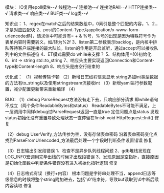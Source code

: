 模块：
    IO复用epoll模块--√
    线程池--√
    连接池--√
        连接池RAII--√
    HTTP连接类--√
        请求类--√
        响应类--√
    BUF类--√
    log类--√


知识点：
    1、regex在match之后的结果数组中，0索引是整个匹配的内容，1、2...才是对应匹配块
    2、post的Content-Type为application/x-www-form-urlencoded时，请求体中可能含有= + & %号，%号的出现是因为特殊符号作为表单内容时需要转义，如/转为%2f
    3、listen第二参数表示backlog，是内核中排队等待客户端连接的最大队长，listen的作用是开启监听，通过accept可以接收队列中的文件描述符
    4、ET模式需要do while来支撑？
    5、结构体用={0}初始化
    6、int -> string   std::to_string
    7、响应头主要实现返回Connection和Content-type和Content-length
    8、响应头是由空行结束的


优化点：
（1）视频传输卡顿
（2）新增日志线程信息显示
        string追加int类型数据的方法有to_string以及使用stringstream流接收int
（3）新增yaml进行参数配置，减少配置更新带来重新编译
（4）

BUG:
（1）debug ParseRequest方法没有走下去，只响应部分请求
    即while语句不成立（两个条件ReadableBytes和status）
    ReadableBytes不可能不满足，上一层调用中同样debug过ParseRequest返回一直是true
    定位问题点是status
    发现status初始化没有重置导致处理状态一直停留在finish  void HttpRequest::Init()
    修复

（2）debug UserVerify_方法传参为空，没有存储表单密码
    沿着表单密码变化点找到ParseFromUrlencoded_方法最后处理一个字段时判断条件设置错误
    修复

（3）日志输出引发段错误
    1、检查不是异步队列线程问题
    2、gdb堆栈发现在LOG_INFO宏调用完毕出栈的时候才出现段错误
    3、发现原因是空指针，直接原因是初始化函数中判断条件错误没有进入初始化指针逻辑
    修复

（4）日志格式有误（换行+内容）
    根本问题是字符串处理不当，append日志等级信息的时候将整个string附加进去，包括'\0'结束符，导致buf读取到\0中断后续内容读取
    修复
